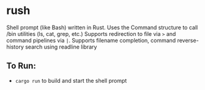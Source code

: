 # rush
Shell prompt (like Bash) written in Rust.
Uses the Command structure to call /bin utilities (ls, cat, grep, etc.)
Supports redirection to file via `>` and command pipelines via `|`.
Supports filename completion, command reverse-history search using readline library

## To Run:
- `cargo run` to build and start the shell prompt